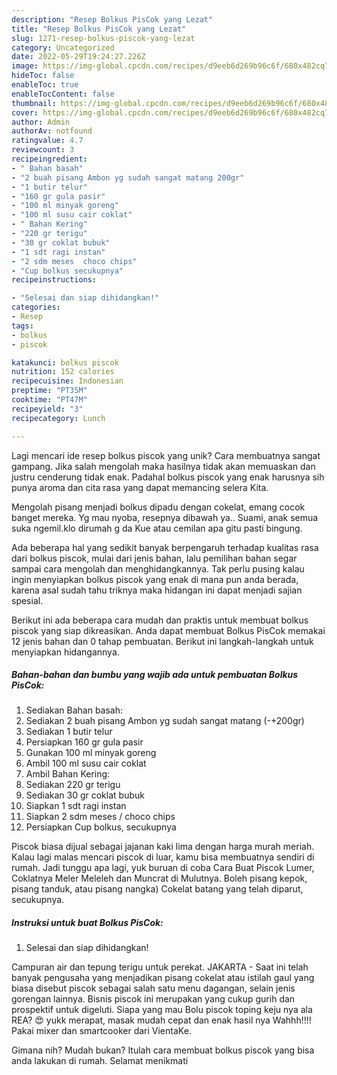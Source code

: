 ```yaml
---
description: "Resep Bolkus PisCok yang Lezat"
title: "Resep Bolkus PisCok yang Lezat"
slug: 1271-resep-bolkus-piscok-yang-lezat
category: Uncategorized
date: 2022-05-29T19:24:27.226Z
image: https://img-global.cpcdn.com/recipes/d9eeb6d269b96c6f/680x482cq70/bolkus-piscok-foto-resep-utama.jpg
hideToc: false
enableToc: true
enableTocContent: false
thumbnail: https://img-global.cpcdn.com/recipes/d9eeb6d269b96c6f/680x482cq70/bolkus-piscok-foto-resep-utama.jpg
cover: https://img-global.cpcdn.com/recipes/d9eeb6d269b96c6f/680x482cq70/bolkus-piscok-foto-resep-utama.jpg
author: Admin
authorAv: notfound
ratingvalue: 4.7
reviewcount: 3
recipeingredient:
- " Bahan basah"
- "2 buah pisang Ambon yg sudah sangat matang 200gr"
- "1 butir telur"
- "160 gr gula pasir"
- "100 ml minyak goreng"
- "100 ml susu cair coklat"
- " Bahan Kering"
- "220 gr terigu"
- "30 gr coklat bubuk"
- "1 sdt ragi instan"
- "2 sdm meses  choco chips"
- "Cup bolkus secukupnya"
recipeinstructions:

- "Selesai dan siap dihidangkan!"
categories:
- Resep
tags:
- bolkus
- piscok

katakunci: bolkus piscok 
nutrition: 152 calories
recipecuisine: Indonesian
preptime: "PT35M"
cooktime: "PT47M"
recipeyield: "3"
recipecategory: Lunch

---
```





Lagi mencari ide resep bolkus piscok yang unik? Cara membuatnya sangat gampang. Jika salah mengolah maka hasilnya tidak akan memuaskan dan justru cenderung tidak enak. Padahal bolkus piscok yang enak harusnya sih punya aroma dan cita rasa yang dapat memancing selera Kita.





Mengolah pisang menjadi bolkus dipadu dengan cokelat, emang cocok banget mereka. Yg mau nyoba, resepnya dibawah ya.. Suami, anak semua suka ngemil.klo dirumah g da Kue atau cemilan apa gitu pasti bingung.

Ada beberapa hal yang sedikit banyak berpengaruh terhadap kualitas rasa dari bolkus piscok, mulai dari jenis bahan, lalu pemilihan bahan segar sampai cara mengolah dan menghidangkannya. Tak perlu pusing kalau ingin menyiapkan bolkus piscok yang enak di mana pun anda berada, karena asal sudah tahu triknya maka hidangan ini dapat menjadi sajian spesial.






Berikut ini ada beberapa cara mudah dan praktis untuk membuat bolkus piscok yang siap dikreasikan. Anda dapat membuat Bolkus PisCok memakai 12 jenis bahan dan 0 tahap pembuatan. Berikut ini langkah-langkah untuk menyiapkan hidangannya.

<!--inarticleads1-->

##### Bahan-bahan dan bumbu yang wajib ada untuk pembuatan Bolkus PisCok:

1. Sediakan  Bahan basah:
1. Sediakan 2 buah pisang Ambon yg sudah sangat matang (-+200gr)
1. Sediakan 1 butir telur
1. Persiapkan 160 gr gula pasir
1. Gunakan 100 ml minyak goreng
1. Ambil 100 ml susu cair coklat
1. Ambil  Bahan Kering:
1. Sediakan 220 gr terigu
1. Sediakan 30 gr coklat bubuk
1. Siapkan 1 sdt ragi instan
1. Siapkan 2 sdm meses / choco chips
1. Persiapkan Cup bolkus, secukupnya


Piscok biasa dijual sebagai jajanan kaki lima dengan harga murah meriah. Kalau lagi malas mencari piscok di luar, kamu bisa membuatnya sendiri di rumah. Jadi tunggu apa lagi, yuk buruan di coba Cara Buat Piscok Lumer, Coklatnya Meler Meleleh dan Muncrat di Mulutnya. Boleh pisang kepok, pisang tanduk, atau pisang nangka) Cokelat batang yang telah diparut, secukupnya. 

<!--inarticleads2-->

##### Instruksi untuk buat Bolkus PisCok:


1. Selesai dan siap dihidangkan!

Campuran air dan tepung terigu untuk perekat. JAKARTA - Saat ini telah banyak pengusaha yang menjadikan pisang cokelat atau istilah gaul yang biasa disebut piscok sebagai salah satu menu dagangan, selain jenis gorengan lainnya. Bisnis piscok ini merupakan yang cukup gurih dan prospektif untuk digeluti. Siapa yang mau Bolu piscok toping keju nya ala REA? 😍 yukk merapat, masak mudah cepat dan enak hasil nya Wahhh!!!! Pakai mixer dan smartcooker dari VientaKe. 

Gimana nih? Mudah bukan? Itulah cara membuat bolkus piscok yang bisa anda lakukan di rumah. Selamat menikmati
